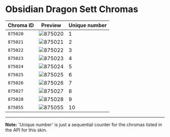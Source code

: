 # Obsidian Dragon Sett Chromas

| Chroma ID | Preview | Unique number |
|---|---|---|
| `875020` | ![875020](https://raw.communitydragon.org/latest/plugins/rcp-be-lol-game-data/global/default/v1/champion-chroma-images/875/875020.png) | 1 |
| `875021` | ![875021](https://raw.communitydragon.org/latest/plugins/rcp-be-lol-game-data/global/default/v1/champion-chroma-images/875/875021.png) | 2 |
| `875022` | ![875022](https://raw.communitydragon.org/latest/plugins/rcp-be-lol-game-data/global/default/v1/champion-chroma-images/875/875022.png) | 3 |
| `875023` | ![875023](https://raw.communitydragon.org/latest/plugins/rcp-be-lol-game-data/global/default/v1/champion-chroma-images/875/875023.png) | 4 |
| `875024` | ![875024](https://raw.communitydragon.org/latest/plugins/rcp-be-lol-game-data/global/default/v1/champion-chroma-images/875/875024.png) | 5 |
| `875025` | ![875025](https://raw.communitydragon.org/latest/plugins/rcp-be-lol-game-data/global/default/v1/champion-chroma-images/875/875025.png) | 6 |
| `875026` | ![875026](https://raw.communitydragon.org/latest/plugins/rcp-be-lol-game-data/global/default/v1/champion-chroma-images/875/875026.png) | 7 |
| `875027` | ![875027](https://raw.communitydragon.org/latest/plugins/rcp-be-lol-game-data/global/default/v1/champion-chroma-images/875/875027.png) | 8 |
| `875028` | ![875028](https://raw.communitydragon.org/latest/plugins/rcp-be-lol-game-data/global/default/v1/champion-chroma-images/875/875028.png) | 9 |
| `875055` | ![875055](https://raw.communitydragon.org/latest/plugins/rcp-be-lol-game-data/global/default/v1/champion-chroma-images/875/875055.png) | 10 |

---

**Note:** 'Unique number' is just a sequential counter for the chromas listed in the API for this skin.